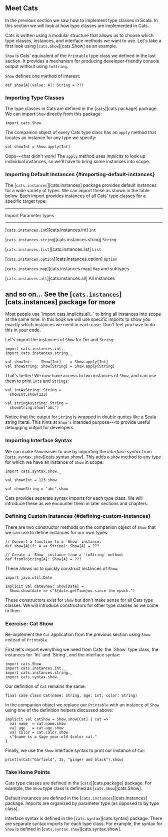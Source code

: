 ## Meet Cats

In the previous section we saw how to implement type classes in Scala.
In this section we will look at how type classes are implemented in Cats.

Cats is written using a modular structure
that allows us to choose which type classes, instances,
and interface methods we want to use.
Let's take a first look using [`cats.Show`][cats.Show] as an example.

`Show` is Cats' equivalent of
the `Printable` type class we defined in the last section.
It provides a mechanism for
producing developer-friendly console output without using `toString`.

`Show` defines one method of interest:

```tut:book
def show[A](value: A): String = ???
```

### Importing Type Classes

The type classes in Cats are defined in the [`cats`][cats.package] package.
We can import `Show` directly from this package:

```tut:book:silent
import cats.Show
```

The companion object of every Cats type class has an `apply` method
that locates an instance for any type we specify:

```tut:book:fail
val showInt = Show.apply[Int]
```

Oops---that didn't work!
The `apply` method uses *implicits* to look up individual instances,
so we'll have to bring some instances into scope.

### Importing Default Instances {#importing-default-instances}

The [`cats.instances`][cats.instances] package
provides default instances for a wide variety of types.
We can import these as shown in the table below.
Each import provides instances of all Cats' type classes
for a specific target type:

------------------------------------------------------------------------------
Import                                           Parameter types
------------------------------------------------ -----------------------------
[`cats.instances.int`][cats.instances.int]       `Int`

[`cats.instances.string`][cats.instances.string] `String`

[`cats.instances.list`][cats.instances.list]     `List`

[`cats.instances.option`][cats.instances.option] `Option`

[`cats.instances.map`][cats.instances.map]       `Map` and subtypes

[`cats.instances.all`][cats.instances.all]       All instances

and so on...                                     See the [`cats.instances`][cats.instances]
                                                 package for more
------------------------------------------------------------------------------

<div class="callout callout-info">
Most people use `import cats.implicits.all._`
to bring all instances into scope at the same time.
In this book we will use specific imports
to show you exactly which instances we need in each case.
Don't feel you have to do this in your code.
</div>

Let's import the instances of `Show` for `Int` and `String`:

```tut:book:silent
import cats.instances.int._
import cats.instances.string._

val showInt:    Show[Int]    = Show.apply[Int]
val showString: Show[String] = Show.apply[String]
```

That's better! We now have access to two instances of `Show`,
and can use them to print `Ints` and `Strings`:

```tut:book
val intAsString: String =
  showInt.show(123)

val stringAsString: String =
  showString.show("abc")
```

Notice that the output for `String`
is wrapped in double quotes like a Scala string literal.
This hints at `Show's` intended purpose---to
provide useful debugging output for developers.

### Importing Interface Syntax

We can make `Show` easier to use by
importing the *interface syntax* from [`cats.syntax.show`][cats.syntax.show].
This adds a `show` method to any type
for which we have an instance of `Show` in scope:

```tut:book:silent
import cats.syntax.show._
```

```tut:book
val shownInt = 123.show

val shownString = "abc".show
```

Cats provides separate syntax imports for each type class.
We will introduce these as we encounter them in later sections and chapters.

### Defining Custom Instances {#defining-custom-instances}

There are two constructor methods on the companion object of `Show`
that we can use to define instances for our own types:

```tut:book:silent
// Convert a function to a `Show` instance:
def show[A](f: A => String): Show[A] = ???

// Create a `Show` instance from a `toString` method:
def fromToString[A]: Show[A] = ???
```

These allows us to quickly construct instances of `Show`.

```tut:book:silent
import java.util.Date

implicit val dateShow: Show[Date] =
  Show.show(date => s"${date.getTime}ms since the epoch.")
```

These constructors exist for `Show`
but don't make sense for all Cats type classes.
We will introduce constructors for other type classes as we come to then.

### Exercise: Cat Show

Re-implement the `Cat` application from the previous section
using `Show` instead of `Printable`.

<div class="solution">
First let's import everything we need from Cats:
the `Show` type class,
the instances for `Int` and `String`,
and the interface syntax:

```tut:book:silent
import cats.Show
import cats.instances.int._
import cats.instances.string._
import cats.syntax.show._
```

Our definition of `Cat` remains the same:

```tut:book:silent
final case class Cat(name: String, age: Int, color: String)
```

In the companion object we replace our `Printable` with an instance of `Show`
using one of the definition helpers discussed above:

```tut:book:silent
implicit val catShow = Show.show[Cat] { cat =>
  val name  = cat.name.show
  val age   = cat.age.show
  val color = cat.color.show
  s"$name is a $age year-old $color cat."
}
```

Finally, we use the `Show` interface syntax to print our instance of `Cat`:

```tut:book
println(Cat("Garfield", 35, "ginger and black").show)
```
</div>

### Take Home Points

Cats type classes are defined in the [`cats`][cats.package] package.
For example, the `Show` type class is defined as [`cats.Show`][cats.Show].

Default instances are defined in the
[`cats.instances`][cats.instances] package.
Imports are organized by parameter type
(as opposed to by type class).

Interface syntax is defined in the [`cats.syntax`][cats.syntax] package.
There are separate syntax imports for each type class.
For example, the syntax for `Show` is defined in
[`cats.syntax.show`][cats.syntax.show].
